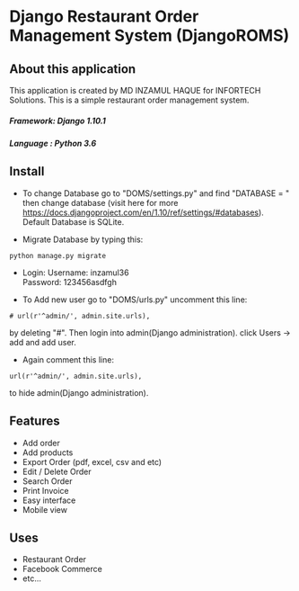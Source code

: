 # Django Restaurant Order Management System (DjangoROMS)

## About this application

This application is created by MD INZAMUL HAQUE for INFORTECH Solutions. This is a simple restaurant order management system. <br>
##### Framework: Django 1.10.1
##### Language : Python 3.6

## Install
- To change Database go to "DOMS/settings.py" and find "DATABASE = " then change database (visit here for more https://docs.djangoproject.com/en/1.10/ref/settings/#databases). Default Database is SQLite.

- Migrate Database by typing this:
```
python manage.py migrate
```
- Login:
	Username: inzamul36 <br>
	Password: 123456asdfgh

- To Add new user go to "DOMS/urls.py" uncomment this line:
```
# url(r'^admin/', admin.site.urls),
```
by deleting "#". Then login into admin(Django administration). click Users -> add and add user.
- Again comment this line:
```
url(r'^admin/', admin.site.urls),
```
to hide admin(Django administration).

## Features
- Add order
- Add products
- Export Order (pdf, excel, csv and etc)
- Edit / Delete Order
- Search Order
- Print Invoice
- Easy interface
- Mobile view

## Uses
* Restaurant Order
* Facebook Commerce
* etc...
